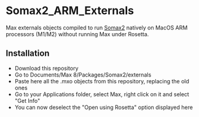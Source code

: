 # Somax2_ARM_Externals
Max externals objects compiled to run [Somax2](https://github.com/DYCI2/Somax2) natively on MacOS ARM processors (M1/M2) without running Max under Rosetta. 

## Installation
* Download this repository
* Go to Documents/Max 8/Packages/Somax2/externals
* Paste here all the .mxo objects from this repository, replacing the old ones
* Go to your Applications folder, select Max, right click on it and select "Get Info"
* You can now deselect the "Open using Rosetta" option displayed here

